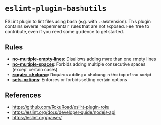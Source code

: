 # `eslint-plugin-bashutils`

ESLint plugin to lint files using bash (e.g. with `.sh`extension). This plugin contains several "experimental" rules that are not exposed. Feel free to contribute, even if you need some guidence to get started.

## Rules

- [**no-multiple-empty-lines**](./docs/no-multiple-empty-lines.md): Disallows adding more than one empty lines
- [**no-multiple-spaces**](./docs/no-multiple-spaces.md): Forbids adding multiple consecutive spaces (except certain cases)
- [**require-shebang**](./docs/require-shebang.md): Requires adding a shebang in the top of the script
- [**sets-options**](./docs/sets-options.md): Enforces or forbids setting certain options

## References

- https://github.com/RokuRoad/eslint-plugin-roku
- https://eslint.org/docs/developer-guide/nodejs-api
- https://eslint.org/parser/
